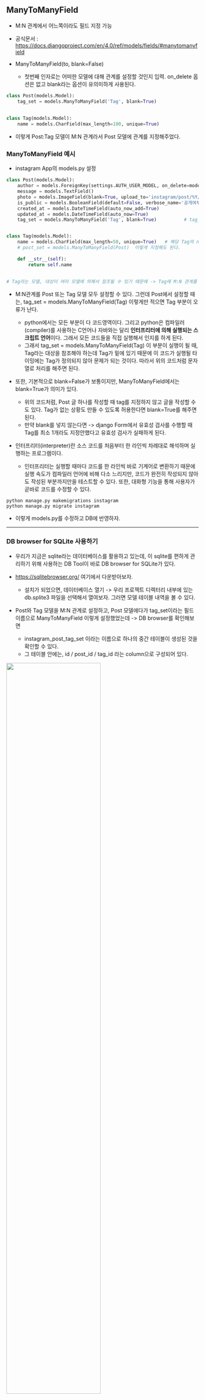 ## ManyToManyField
- M:N 관계에서 어느쪽이라도 필드 지정 가능
- 공식문서 : https://docs.djangoproject.com/en/4.0/ref/models/fields/#manytomanyfield


- ManyToManyField(to, blank=False)
  - 첫번째 인자로는 어떠한 모델에 대해 관계를 설정할 것인지 입력. on_delete 옵션은 없고 blank라는 옵션이 유의미하게 사용된다.

```python
class Post(models.Model):
    tag_set = models.ManyToManyField('Tag', blank=True)
    
    
class Tag(models.Model):
    name = models.CharField(max_length=100, unique=True)
```

- 이렇게 Post:Tag 모델이 M:N 관계라서 Post 모델에 관계를 지정해주었다.


### ManyToManyField 예시
- instagram App의 models.py 설정
```python
class Post(models.Model):       
    author = models.ForeignKey(settings.AUTH_USER_MODEL, on_delete=models.CASCADE)
    message = models.TextField()    
    photo = models.ImageField(blank=True, upload_to='instagram/post/%Y/%m/%d') 
    is_public = models.BooleanField(default=False, verbose_name='공개여부')      
    created_at = models.DateTimeField(auto_now_add=True)
    updated_at = models.DateTimeField(auto_now=True) 
    tag_set = models.ManyToManyField('Tag', blank=True)          # tag_set = models.ManyToManyField(Tag) 이 코드는 에러


class Tag(models.Model):
    name = models.CharField(max_length=50, unique=True)   # 해당 Tag의 name은 하나가 생성이 되면, Tag 테이블 내에서 유니크함을 보장받도록 하는 것이 맞다는 판단으로 설정
    # post_set = models.ManyToManyField(Post)  이렇게 지정해도 된다.
   
    def __str__(self):
        return self.name
    
    
# Tag라는 모델, 대상이 여러 모델에 의해서 참조될 수 있기 때문에 -> Tag에 M:N 관계를 설정하는 것 보다는, Tag를 활용하는 모델에다가 설정하는 것이 더 의미에 맞다. 
```

- M:N관계를 Post 또는 Tag 모델 모두 설정할 수 있다. 그런데 Post에서 설정할 때는, tag_set = models.ManyToManyField(Tag) 이렇게만 적으면 Tag 부분이 오류가 난다.
  - python에서는 모든 부분이 다 코드영역이다. 그리고 python은 컴파일러(compiler)를 사용하는 C언어나 자바와는 달리 **인터프리터에 의해 실행되는 스크립트 언어**이다. 그래서 모든 코드들을 직접 실행해서 인지를 하게 된다. 
  - 그래서 tag_set = models.ManyToManyField(Tag) 이 부분이 실행이 될 때, Tag라는 대상을 참조해야 하는데 Tag가 밑에 있기 때문에 이 코드가 실행될 타이밍에는 Tag가 정의되지 않아 문제가 되는 것이다. 따라서 위의 코드처럼 문자열로 처리를 해주면 된다. 

- 또한, 기본적으로 blank=False가 보통이지만, ManyToManyField에서는 blank=True가 의미가 있다.
  - 위의 코드처럼, Post 글 하나를 작성할 때 tag를 지정하지 않고 글을 작성할 수도 있다. Tag가 없는 상황도 만들 수 있도록 허용한다면 blank=True를 해주면 된다. 
  - 만약 blank를 넣지 않는다면 -> django Form에서 유효성 검사를 수행할 때 Tag를 최소 1개라도 지정안했다고 유효성 검사가 실패하게 된다.


- 인터프리터(interpreter)란 소스 코드를 처음부터 한 라인씩 차례대로 해석하며 실행하는 프로그램이다. 
  - 인터프리터는 실행할 때마다 코드를 한 라인씩 바로 기계어로 변환하기 때문에 실행 속도가 컴파일러 언어에 비해 다소 느리지만, 코드가 완전히 작성되지 않아도 작성된 부분까지만을 테스트할 수 있다. 또한, 대화형 기능을 통해 사용자가 곧바로 코드를 수정할 수 있다.

```terminal
python manage.py makemigrations instagram
python manage.py migrate instagram
```
- 이렇게 models.py를 수정하고 DB에 반영하자.

* * *

### DB browser for SQLite 사용하기
- 우리가 지금은 sqlite라는 데이터베이스를 활용하고 있는데, 이 sqlite를 편하게 관리하기 위해 사용하는 DB Tool이 바로 DB browser for SQLite가 있다.
- https://sqlitebrowser.org/ 여기에서 다운받아보자.
  - 설치가 되었으면, 데이터베이스 열기 -> 우리 프로젝트 디렉터리 내부에 있는 db.splite3 파일을 선택해서 열여보자. 그러면 모델 테이블 내역을 볼 수 있다.

- Post와 Tag 모델을 M:N 관계로 설정하고, Post 모델에다가 tag_set이라는 필드이름으로 ManyToManyField 이렇게 설정했었는데 -> DB browser를 확인해보면
  - instagram_post_tag_set 이라는 이름으로 하나의 중간 테이블이 생성된 것을 확인할 수 있다.
  - 그 테이블 안에는, id / post_id / tag_id 라는 column으로 구성되어 있다.
<img src="https://user-images.githubusercontent.com/95380638/153165790-f7f9efe6-391d-4ab3-86b9-317754f467dd.png" width="70%" height="70%">


- ForeignKey(1:N관계)와 OneToOneField(1:1관계)는 2개의 모델 테이블만 있으면 충분한데, ManyToManyField(M:N관계)는 2개의 테이블만으로는 관계를 정의할 수가 없다. M:N관계를 위해서는 중간 테이블이 새롭게 필요하게 된다. 그래서 2개의 모델의 pk값을 column으로 정의한 테이블이 생성된다.
- DB browser를 통해서 봤을 때는 Post 모델에 M:N관계를 설정했지만 Post 모델에는 새로운 필드가 생기지 않았음을 확인할 수 있다.

* * *

### Tag 모델 admin.py에 등록하기
```python
from .models import Post, Comment, Tag 

@admin.register(Tag)
class TagAdmin(admin.ModelAdmin):
    pass
```

- 이렇게 입력하면 admin 페이지에 Tag 모델이 뜨게 된다.


- 그리고, admin 페이지에서 Post 모델의 객체를 하나 클릭해보면 -> Tag set: 이라는 부분이 생성되어 있다. +를 누르면 name이라고 뜨게 되고 여기에 tag 이름을 입력해보자. 

<img width="554" alt="image" src="https://user-images.githubusercontent.com/95380638/153171670-a9bb980e-5b52-484c-9246-141de60abd7b.png">

- 그러면 다음과 같이 입력한 이름이 tag로 지정된다. 따라서 1개의 post에 여러 개의 tag가 담겨져 있을 수 있다. 


### django shell로 확인해보기
```terminal
In [1]: from instagram.models import Post, Tag

In [2]: post = Post.objects.first()

In [3]: post
Out[3]: <Post: 네번째 포스팅>

In [4]: post.tag_set
Out[4]: <django.db.models.fields.related_descriptors.create_forward_many_to_many_manager.<locals>.ManyRelatedManager at 0x10b59b400>

In [5]: post.tag_set.all()
Out[5]: <QuerySet [<Tag: 파이썬>]>



In [6]: tag = Tag.objects.first()

In [7]: tag
Out[7]: <Tag: 파이썬>

In [10]: tag.post_set.all()
Out[10]: <QuerySet [<Post: 네번째 포스팅>]>
```


- post.tag_set.all() -> 조회한 post 객체에 해당하는 pk값으로 tag_set 테이블에 있는 tag_id를 매칭하고, 그 pk값에 해당하는 Tag 모델의 객체를 가져와주는 것이다.
- tag.post_set.all() -> 조회한 tag 객체에 해당하는 pk값으로 tag_set 테이블에 있는 post_id를 매칭하고, **reverse 이기 때문에 _set 을 붙여주고, 그 pk값에 해당하는 Post 모델의 객체를 가져와준다.**


- **그리고 이제 Tag 모델에 새로운 객체 하나를 생성해보자.**
```terminal
In [1]: from instagram.models import Post, Tag

In [2]: Tag.objects.create(name="장고")
Out[2]: <Tag: 장고>

In [3]: Tag.objects.create(name="AskCompany")
Out[3]: <Tag: AskCompany>

In [4]: Tag.objects.all()
Out[4]: <QuerySet [<Tag: 파이썬>, <Tag: 장고>, <Tag: AskCompany>]>
```

- **이렇게 Tag 모델에 새로운 객체들을 생성해볼 수 있다. 하지만, Tag 모델에만 객체들을 생성한 것이기 때문에 중간 테이블인 Instagram_post_tag_set 모델에는 여전히 객체가 1개밖에 없다.**
```terminal
In [8]: post.tag_set.all()
Out[8]: <QuerySet [<Tag: 파이썬>]>

In [9]: tag = Tag.objects.get(name="장고")

In [10]: post.tag_set.add(tag)

In [11]: post.tag_set.all()
Out[11]: <QuerySet [<Tag: 파이썬>, <Tag: 장고>]>



In [12]: post.tag_set.remove(tag)

In [13]: post.tag_set.all()
Out[13]: <QuerySet [<Tag: 파이썬>]>
```

- In [9,10,11] 을 보면, tag라는 변수에 장고라는 이름의 Tag 모델 객체를 조회하고 / post객체에 중간 테이블인 tag_set에 pk로 접근할 때 이 tag 객체를 추가해달라고 하는 것. / 그래서 post 객체의 pk로 접근하게 되면 2개의 tag가 조회되는 것을 확인할 수 있다. 
  - **이렇게 해서 중간 테이블에 데이터를 생성해볼 수 있다.**
- 그리고 post.tag_set.remove(tag) 이렇게 remove를 사용하면 삭제도 된다.

```terminal
In [14]: tag_qs = Tag.objects.all()

In [15]: post.tag_set.add(*tag_qs)

In [16]: post.tag_set.all()
Out[16]: <QuerySet [<Tag: 파이썬>, <Tag: 장고>, <Tag: AskCompany>]>
```

- **위와같이 진행하면 -> Tag 모델에 있는 모든 객체들을 전부 post 객체에 추가할 수 있다.**
- **post.tag_set.add(*tag_qs) -> 이 부분은 python의 unpack 문법이라고 할 수 있다.**
  - 하나의 인자에 들어가 있는 것을 여러 개의 인자인 것 처럼 풀어준다는 의미이다.

```python
def myfn(a, b, c):
    print(f"a = {a}, b = {b}, c = {c}")
    
myfn(1, 2, 3)
a = 1, b = 2, c = 3

params = [1, 2, 3]

# myfn(params)
myfn(*params)
a = 1, b = 2, c = 3
```

- myfn(1, 2, 3) 이렇게 인자를 넣어서 함수를 호출해도 되는데, 만약 넣으려고 하는 인자가 리스트나 튜플인 경우가 있을 것이다.
- 그렇다고 해서 params = [1, 2, 3] / myfn(params) -> 이렇게 호출하면 동작을 하지 않는다. 왜냐하면 params 자체가 인자 하나이니까, myfn은 인자를 3개 받아야 하니까 오류가 발생한다.
  - 그런데 여기에다가 *를 붙여서 myfn(*params) -> 이렇게 호출하면 a = 1, b = 2, c = 3 이런식으로 인자 1개를 풀어서 넣어주게 된다.

* * *

### RDBMS이지만, DB따라 NoSQL 기능도 지원
- ex) 하나의 post 안에 다수의 댓글 저장 가능 
- NoSQL에서는 테이블이라기 보다는 document라고 해서 문서를 저장하는 개념이다. 하나의 document는 RDBMS에서 치면 하나의 테이블이다. 테이블의 여러 뎁스, JSON 보면 여러 뎁스의 트리구조인데 이처럼 트리구조로 여러 문서를 저장할 수 있다.
- postgresql 같은 경우엔 별도의 JSONb, JSON 바이너리 타입을 통해서 내부 필드에 대한 쿼리를 지원해준다. 또한 mysql, maria DB에서도 이런 JSONField에 대한 지원이 있기 때문에 활용을 하면 된다.
- JSONField를 모든 DB가 지원해주는 것은 아니다. 
- jsonfield 라이브러리를 사용하면, 단순히 JSON 객체를 저장하고 읽어올 수 있는 그런 기능을 지원해줄 수 있다.
  - 따라서, 쿼리가 필요없고 어떠한 트리구조의 객체를 저장해야될 필요가 있다면 이러한 JSONField를 사용해볼 수 있다.
